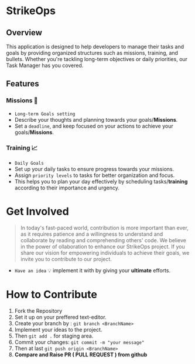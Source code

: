 # StrikeOps 
## Overview
This application is designed to help developers to manage their tasks and goals by providing organized structures such as missions, training, and bullets. Whether you're tackling long-term objectives or daily priorities, our Task Manager has you covered.

## Features
### Missions 🎯
- `Long-term Goals setting`
- Describe your thoughts and planning towards your goals/**Missions**.
- Set a `deadline`, and keep focused on your actions to achieve your goals/**Missions**.

### Training 📈
- `Daily Goals`
- Set up your daily tasks to ensure progress towards your missions.
- Assign `priority levels` to tasks for better organization and focus.
- This helps you to plan your day effectively by scheduling tasks/**training** according to their importance and urgency.


# Get Involved
> In today's fast-paced world, contribution is more important than ever, as it requires patience and a willingness to understand and collaborate by reading and comprehending others' code.
We believe in the power of ollaboration to enhance our StrikeOps project.  If you share our vision for empowering individuals to achieve their goals, we invite you to contribute to our project.
- `Have an idea` 💡 implement it with by giving your **ultimate** efforts.

# How to Contribute
1. Fork the Repository
2. Set it up on your preffered text-editor.
3. Create your branch by : ```git branch <BranchName>```
4. Implement your ideas to the project.
5. Then ```git add .``` for staging area.
6. Commit your changes: ```git commit -m "your message"```
7. Then at last ```git push origin <BranchName>```
8. **Compare and Raise PR ( PULL REQUEST ) from github**

